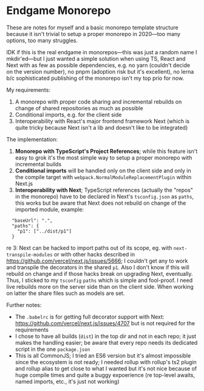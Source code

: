# Endgame Monorepo

These are notes for myself and a basic monorepo template structure because it isn't trivial to setup a proper monorepo in 2020—too many options, too many struggles.

IDK if this is the real endgame in monorepos—this was just a random name I mkdir'ed—but I just wanted a simple solution when using TS, React and Next with as few as possible dependencies, e.g. no yarn (couldn't decide on the version number), no pnpm (adoption risk but it's excellent), no lerna b/c sophisticated publishing of the monorepo isn't my top prio for now.

My requirements:

1. A monorepo with proper code sharing and incremental rebuilds on change of shared repositories as much as possible
2. Conditional imports, e.g. for the client side
3. Interoperability with React's major frontend framework Next (which is quite tricky because Next isn't a lib and doesn't like to be integrated)

The implementation:

1. **Monorepo with TypeScript's Project References**; while this feature isn't easy to grok it's the most simple way to setup a proper monorepo with incremental builds
2. **Conditional imports** will be handled only on the client side and only in the compile target with `webpack.NormalModuleReplacementPlugin` within Next.js
3. **Interoperability with Next**; TypeScript references (actually the "repos" in the monorepo) have to be declared in Next's `tsconfig.json` as `paths`, this works but be aware that Next does not rebuild on change of the imported module, example:

```
  "baseUrl": ".",
  "paths": {
    "p1": ["../dist/p1"]
  }

```

re 3: Next can be hacked to import paths out of its scope, eg. with `next-transpile-modules` or with other hacks described in https://github.com/vercel/next.js/issues/5666; I couldn't get any to work and transpile the decorators in the shared `p1`. Also I don't know if this will rebuild on change and if those hacks break on upgrading Next, eventually. Thus, I sticked to my `tsconfig` `paths` which is simple and fool-proof. I need live rebuilds more on the server side than on the client side. When working on latter the share files such as models are set.

Further notes:

- The `.babelrc` is for getting full decorator support with Next: https://github.com/vercel/next.js/issues/4707 but is not required for the requirements
- I chose to have all builds (`dist`) in the top dir and not in each repo; it just makes the handling easier; be aware that every repo needs its dedicated script in the one `package.json`
- This is all CommonJS; I tried an ES6 version but it's almost impossible since the ecosystem is not ready; I needed rollup with rollup's ts2 plugin and rollup alias to get close to what I wanted but it's not nice because of huge compile times and quite a buggy expoerience (re top-level awaits, named imports, etc., it's just not working)
